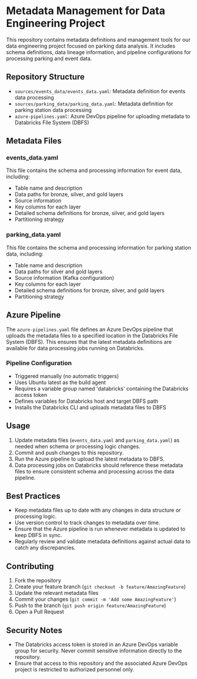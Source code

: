 # Metadata Management for Data Engineering Project

This repository contains metadata definitions and management tools for our data engineering project focused on parking data analysis. It includes schema definitions, data lineage information, and pipeline configurations for processing parking and event data.

## Repository Structure

- `sources/events_data/events_data.yaml`: Metadata definition for events data processing
- `sources/parking_data/parking_data.yaml`: Metadata definition for parking station data processing
- `azure-pipelines.yaml`: Azure DevOps pipeline for uploading metadata to Databricks File System (DBFS)

## Metadata Files

### events_data.yaml

This file contains the schema and processing information for event data, including:

- Table name and description
- Data paths for bronze, silver, and gold layers
- Source information
- Key columns for each layer
- Detailed schema definitions for bronze, silver, and gold layers
- Partitioning strategy

### parking_data.yaml

This file contains the schema and processing information for parking station data, including:

- Table name and description
- Data paths for silver and gold layers
- Source information (Kafka configuration)
- Key columns for each layer
- Detailed schema definitions for bronze, silver, and gold layers
- Partitioning strategy

## Azure Pipeline

The `azure-pipelines.yaml` file defines an Azure DevOps pipeline that uploads the metadata files to a specified location in the Databricks File System (DBFS). This ensures that the latest metadata definitions are available for data processing jobs running on Databricks.

### Pipeline Configuration

- Triggered manually (no automatic triggers)
- Uses Ubuntu latest as the build agent
- Requires a variable group named 'databricks' containing the Databricks access token
- Defines variables for Databricks host and target DBFS path
- Installs the Databricks CLI and uploads metadata files to DBFS

## Usage

1. Update metadata files (`events_data.yaml` and `parking_data.yaml`) as needed when schema or processing logic changes.
2. Commit and push changes to this repository.
3. Run the Azure pipeline to upload the latest metadata to DBFS.
4. Data processing jobs on Databricks should reference these metadata files to ensure consistent schema and processing across the data pipeline.

## Best Practices

- Keep metadata files up to date with any changes in data structure or processing logic.
- Use version control to track changes to metadata over time.
- Ensure that the Azure pipeline is run whenever metadata is updated to keep DBFS in sync.
- Regularly review and validate metadata definitions against actual data to catch any discrepancies.

## Contributing

1. Fork the repository
2. Create your feature branch (`git checkout -b feature/AmazingFeature`)
3. Update the relevant metadata files
4. Commit your changes (`git commit -m 'Add some AmazingFeature'`)
5. Push to the branch (`git push origin feature/AmazingFeature`)
6. Open a Pull Request

## Security Notes

- The Databricks access token is stored in an Azure DevOps variable group for security. Never commit sensitive information directly to the repository.
- Ensure that access to this repository and the associated Azure DevOps project is restricted to authorized personnel only.

